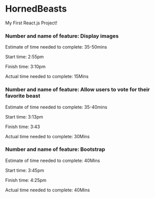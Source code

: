 # HornedBeasts

My First React.js Project!

### Number and name of feature: Display images

Estimate of time needed to complete: 35-50mins

Start time: 2:55pm

Finish time: 3:10pm

Actual time needed to complete: 15Mins


### Number and name of feature: Allow users to vote for their favorite beast

Estimate of time needed to complete: 35-40mins

Start time: 3:13pm

Finish time: 3:43

Actual time needed to complete: 30Mins


### Number and name of feature: Bootstrap

Estimate of time needed to complete: 40Mins

Start time: 3:45pm

Finish time: 4:25pm

Actual time needed to complete: 40Mins